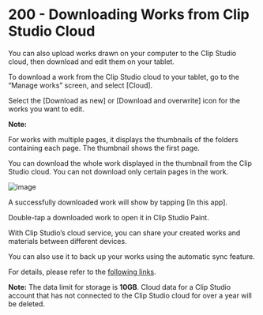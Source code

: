 # 200 - Downloading Works from Clip Studio Cloud

You can also upload works drawn on your computer to the Clip Studio cloud, then download and edit them on your tablet.

To download a work from the Clip Studio cloud to your tablet, go to the “Manage works” screen, and select [Cloud].

Select the [Download as new] or [Download and overwrite] icon for the works you want to edit.

**Note:**

For works with multiple pages, it displays the thumbnails of the folders containing each page. The thumbnail shows the first page.

You can download the whole work displayed in the thumbnail from the Clip Studio cloud. You can not download only certain pages in the work.

![image](https://github.com/vanHeemstraSystems/clip-studio-paint/assets/1499433/977c5eaf-12f4-49e8-83ad-90e168060bc8)

A successfully downloaded work will show by tapping [In this app].

Double-tap a downloaded work to open it in Clip Studio Paint.

 

With Clip Studio’s cloud service, you can share your created works and materials between different devices.

You can also use it to back up your works using the automatic sync feature.

For details, please refer to the [following links](https://tips.clip-studio.com/en-us/series/73).

**Note:** The data limit for storage is **10GB**. Cloud data for a Clip Studio account that has not connected to the Clip Studio cloud for over a year will be deleted.
